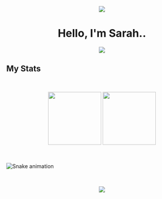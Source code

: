 <p align="center">
  <img src="https://capsule-render.vercel.app/api?type=waving&color=gradient&height=120&section=header"/>
</p>

<h1 align="center">
  Hello, I'm Sarah..
</h1>

<p align="center">
  <img src= "https://media.giphy.com/media/l0HlNaQ6gWfllcjDO/giphy.gif">
</p>

<h2>My Stats</h2>

<br>

<p align="center">
  <img height="140em" src="https://github-readme-stats.vercel.app/api?username=sklloyd&theme=noctis_minimus&show_icons=true" />
  <img height="140em" src="https://github-readme-stats.vercel.app/api/top-langs/?username=sklloyd&theme=noctis_minimus&layout=compact" />
</p>

<br>

  ![Snake animation](https://github.com/sklloyd/sklloyd/blob/output/github-contribution-grid-snake.svg)
  
<br>

<p align="center">
  <img src="https://capsule-render.vercel.app/api?type=waving&color=gradient&height=120&section=footer"/>
</p>
